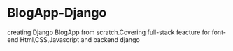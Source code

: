 # BlogApp-Django
creating Django BlogApp from scratch.Covering full-stack feacture for font-end Html,CSS,Javascript and backend django
